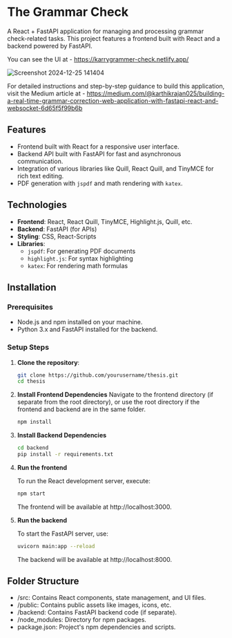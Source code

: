 
# The Grammar Check

A React + FastAPI application for managing and processing grammar check-related tasks. This project features a frontend built with React and a backend powered by FastAPI.

You can see the UI at - https://karrygrammer-check.netlify.app/

![Screenshot 2024-12-25 141404](https://github.com/user-attachments/assets/f467500e-edc1-445a-a3a7-2687118e920a)





For detailed instructions and step-by-step guidance to build this application, visit the Medium article at - https://medium.com/@karthikrajan025/building-a-real-time-grammar-correction-web-application-with-fastapi-react-and-websocket-6d65f5f99b6b


## Features

- Frontend built with React for a responsive user interface.
- Backend API built with FastAPI for fast and asynchronous communication.
- Integration of various libraries like Quill, React Quill, and TinyMCE for rich text editing.
- PDF generation with `jspdf` and math rendering with `katex`.

## Technologies

- **Frontend**: React, React Quill, TinyMCE, Highlight.js, Quill, etc.
- **Backend**: FastAPI (for APIs)
- **Styling**: CSS, React-Scripts
- **Libraries**: 
  - `jspdf`: For generating PDF documents
  - `highlight.js`: For syntax highlighting
  - `katex`: For rendering math formulas

## Installation

### Prerequisites

- Node.js and npm installed on your machine.
- Python 3.x and FastAPI installed for the backend.

### Setup Steps

1. **Clone the repository**:

   ```bash
   git clone https://github.com/yourusername/thesis.git
   cd thesis
   ```

2. **Install Frontend Dependencies**
   Navigate to the frontend directory (if separate from the root directory), or use the root directory if the frontend and backend are in the same folder.

   ```bash
   npm install
   ```

3. **Install Backend Dependencies**
   
   ```bash
   cd backend
   pip install -r requirements.txt
   ```

4. **Run the frontend**

   To run the React development server, execute:

   ```bash
   npm start
   ```
   The frontend will be available at http://localhost:3000.

5. **Run the backend**

   To start the FastAPI server, use:

   ```bash
   uvicorn main:app --reload
   ```
   The backend will be available at http://localhost:8000.

## Folder Structure

- /src: Contains React components, state management, and UI files.
- /public: Contains public assets like images, icons, etc.
- /backend: Contains FastAPI backend code (if separate).
- /node_modules: Directory for npm packages.
- package.json: Project's npm dependencies and scripts.
